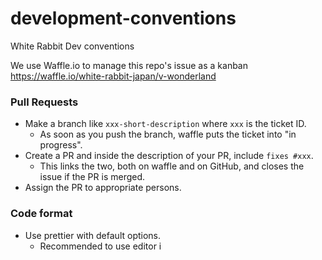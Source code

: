 # development-conventions
White Rabbit Dev conventions


We use Waffle.io to manage this repo's issue as a kanban
https://waffle.io/white-rabbit-japan/v-wonderland

### Pull Requests
- Make a branch like `xxx-short-description` where `xxx` is the ticket ID.
  - As soon as you push the branch, waffle puts the ticket into "in progress".
- Create a PR and inside the description of your PR, include `fixes #xxx`.
  - This links the two, both on waffle and on GitHub, and closes the issue if the PR is merged.
- Assign the PR to appropriate persons.

### Code format
- Use prettier with default options.
  - Recommended to use editor i
